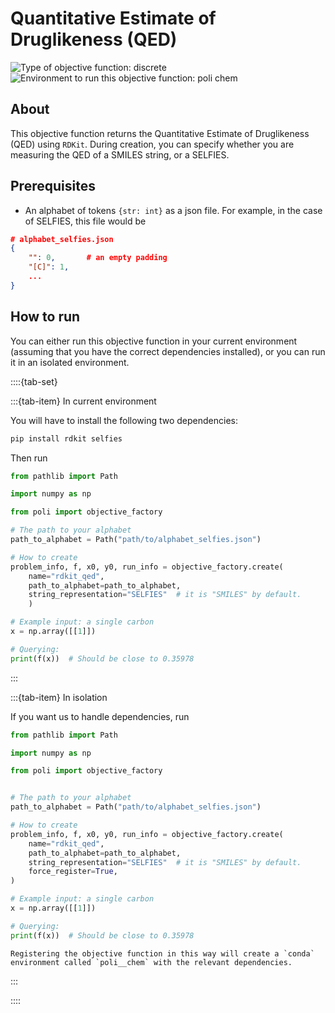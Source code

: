 # Quantitative Estimate of Druglikeness (QED)
![Type of objective function: discrete](https://img.shields.io/badge/Type-discrete_inputs-blue)
![Environment to run this objective function: poli chem](https://img.shields.io/badge/Environment-poli____chem-teal
)

## About

This objective function returns the Quantitative Estimate of Druglikeness (QED) using `RDKit`. During creation, you can specify whether you are measuring the QED of a SMILES string, or a SELFIES.

## Prerequisites

- An alphabet of tokens `{str: int}` as a json file. For example, in the case of SELFIES, this file would be
```json
# alphabet_selfies.json
{
    "": 0,       # an empty padding
    "[C]": 1,
    ...
}
```

## How to run

You can either run this objective function in your current environment (assuming that you have the correct dependencies installed), or you can run it in an isolated environment.

::::{tab-set}

:::{tab-item} In current environment

You will have to install the following two dependencies:

```bash
pip install rdkit selfies
```

Then run

```python
from pathlib import Path

import numpy as np

from poli import objective_factory

# The path to your alphabet
path_to_alphabet = Path("path/to/alphabet_selfies.json")

# How to create
problem_info, f, x0, y0, run_info = objective_factory.create(
    name="rdkit_qed",
    path_to_alphabet=path_to_alphabet,
    string_representation="SELFIES"  # it is "SMILES" by default.
    )

# Example input: a single carbon
x = np.array([[1]])

# Querying:
print(f(x))  # Should be close to 0.35978
```

:::

:::{tab-item} In isolation

If you want us to handle dependencies, run

```python
from pathlib import Path

import numpy as np

from poli import objective_factory


# The path to your alphabet
path_to_alphabet = Path("path/to/alphabet_selfies.json")

# How to create
problem_info, f, x0, y0, run_info = objective_factory.create(
    name="rdkit_qed",
    path_to_alphabet=path_to_alphabet,
    string_representation="SELFIES"  # it is "SMILES" by default.
    force_register=True, 
)

# Example input: a single carbon
x = np.array([[1]])

# Querying:
print(f(x))  # Should be close to 0.35978
```

```{warning}
Registering the objective function in this way will create a `conda` environment called `poli__chem` with the relevant dependencies.
```

:::

::::
